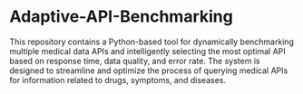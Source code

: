 # Adaptive-API-Benchmarking
This repository contains a Python-based tool for dynamically benchmarking multiple medical data APIs and intelligently selecting the most optimal API based on response time, data quality, and error rate. The system is designed to streamline and optimize the process of querying medical APIs for information related to drugs, symptoms, and diseases.
